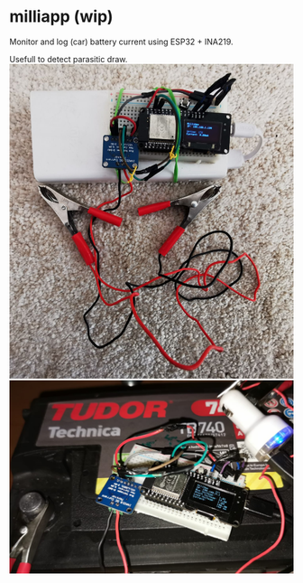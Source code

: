 # milliapp (wip)

Monitor and log (car) battery current using ESP32 + INA219. 

Usefull to detect parasitic draw.
<img src="image2.jpeg">
<img src="image.jpeg">

